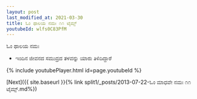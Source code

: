 ```yaml
---
layout: post
last_modified_at: 2021-03-30
title: ಓಂ ಥಾಲಯ ನಮಃ ೧೧ ಟೈಮ್ಸ್
youtubeId: wlfs0C83PfM
---
```

 
 
 ಓಂ ಥಾಲಯ ನಮಃ  
 
 -  ಇಂದಿನ ಜೀವನದ ಸಮುದ್ರದ ತಳವನ್ನು ಯಾರು ತಿಳಿದಿದ್ದಾರೆ 
 
  
 
  
 
 
 
 
 
 


{% include youtubePlayer.html id=page.youtubeId %}
 
[Next]({{ site.baseurl }}{% link  split1/_posts/2013-07-22-ಓಂ ಮಾಧವೇ ನಮಃ ೧೧ ಟೈಮ್ಸ್.md%})
 
